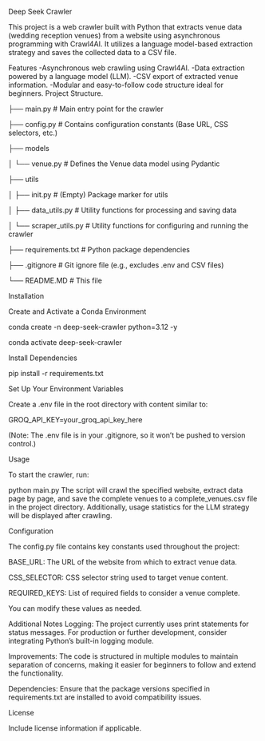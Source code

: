 Deep Seek Crawler

This project is a web crawler built with Python that extracts venue data (wedding reception venues) from a website using asynchronous programming with Crawl4AI. It utilizes a language model-based extraction strategy and saves the collected data to a CSV file.

Features
-Asynchronous web crawling using Crawl4AI.
-Data extraction powered by a language model (LLM).
-CSV export of extracted venue information.
-Modular and easy-to-follow code structure ideal for beginners.
Project Structure.

├── main.py # Main entry point for the crawler

├── config.py # Contains configuration constants (Base URL, CSS selectors, etc.)

├── models

│ └── venue.py # Defines the Venue data model using Pydantic

├── utils

│ ├── init.py # (Empty) Package marker for utils

│ ├── data_utils.py # Utility functions for processing and saving data

│ └── scraper_utils.py # Utility functions for configuring and running the crawler

├── requirements.txt # Python package dependencies

├── .gitignore # Git ignore file (e.g., excludes .env and CSV files)

└── README.MD # This file

Installation

Create and Activate a Conda Environment

conda create -n deep-seek-crawler python=3.12 -y

conda activate deep-seek-crawler

Install Dependencies

pip install -r requirements.txt

Set Up Your Environment Variables

Create a .env file in the root directory with content similar to:

GROQ_API_KEY=your_groq_api_key_here

(Note: The .env file is in your .gitignore, so it won’t be pushed to version control.)

Usage

To start the crawler, run:

python main.py
The script will crawl the specified website, extract data page by page, and save the complete venues to a complete_venues.csv file in the project directory. Additionally, usage statistics for the LLM strategy will be displayed after crawling.

Configuration

The config.py file contains key constants used throughout the project:

BASE_URL: The URL of the website from which to extract venue data.

CSS_SELECTOR: CSS selector string used to target venue content.

REQUIRED_KEYS: List of required fields to consider a venue complete.

You can modify these values as needed.

Additional Notes
Logging: The project currently uses print statements for status messages. For production or further development, consider integrating Python’s built-in logging module.

Improvements: The code is structured in multiple modules to maintain separation of concerns, making it easier for beginners to follow and extend the functionality.

Dependencies: Ensure that the package versions specified in requirements.txt are installed to avoid compatibility issues.

License

Include license information if applicable.
